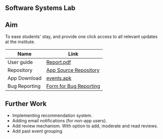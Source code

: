 ## Software Systems Lab


Aim
---
To ease students' stay, and provide one click access to all relevant updates at the institute.

| Name  |  Link |
|---|---|
| User guide | <a href="6. Project Report (25 April 2017)/Report.pdf">Report.pdf</a> |
| Repository | <a href="https://github.com/namangl/eventsapp">App Source Repository</a> |
| App Download | <a href="events.apk">events.apk</a> |
| Bug Reporting | <a href="https://goo.gl/O4wpGg">Form for Bug Reporting</a> |

Further Work
------------

* Implementing recommendation system.
* Adding email notifications (for non-app users).
* Add review mechanism. With option to add, moderate and read reviews.
* Add past event grouping

